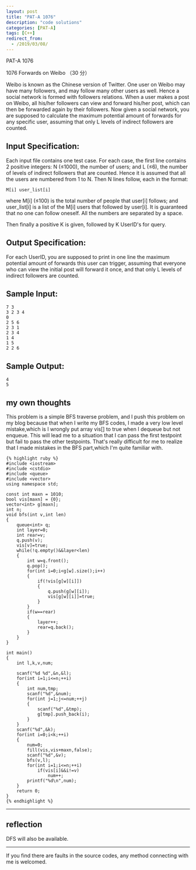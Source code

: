 ```yaml
---
layout: post
title: "PAT-A 1076"
description: "code solutions"
categories: [PAT-A]
tags: [C++]
redirect_from:
  - /2019/03/08/
---
```

PAT-A 1076

1076 Forwards on Weibo （30 分）  

Weibo is known as the Chinese version of Twitter. One user on Weibo may have many followers, and may follow many other users as well. Hence a social network is formed with followers relations. When a user makes a post on Weibo, all his/her followers can view and forward his/her post, which can then be forwarded again by their followers. Now given a social network, you are supposed to calculate the maximum potential amount of forwards for any specific user, assuming that only L levels of indirect followers are counted.

## Input Specification:

Each input file contains one test case. For each case, the first line contains 2 positive integers: N (≤1000), the number of users; and L (≤6), the number of levels of indirect followers that are counted. Hence it is assumed that all the users are numbered from 1 to N. Then N lines follow, each in the format:

`M[i] user_list[i]`  

where M[i] (≤100) is the total number of people that user[i] follows; and user_list[i] is a list of the M[i] users that followed by user[i]. It is guaranteed that no one can follow oneself. All the numbers are separated by a space.

Then finally a positive K is given, followed by K UserID's for query.
    
## Output Specification:

For each UserID, you are supposed to print in one line the maximum potential amount of forwards this user can trigger, assuming that everyone who can view the initial post will forward it once, and that only L levels of indirect followers are counted.

## Sample Input:

	7 3
	3 2 3 4
	0
	2 5 6
	2 3 1
	2 3 4
	1 4
	1 5
	2 2 6
    
## Sample Output:
    
	4
	5
    
## my own thoughts
 
This problem is a simple BFS traverse problem, and I push this problem on my blog because that when I write my BFS codes, I made a very low level mistake,which is I wrongly put array vis[] to true when I dequeue but not enqueue. This will lead me to a situation that I can pass the first testpoint but fail to pass the other testpoints. That's really difficult for me to realize that I made mistakes in the BFS part,which I'm quite familiar with.  
  
    {% highlight ruby %}
	#include <iostream>
	#include <cstdio>
	#include <queue>
	#include <vector>
	using namespace std;

	const int maxn = 1010;
	bool vis[maxn] = {0};
	vector<int> g[maxn];
	int n;
	void bfs(int v,int len)
	{
		queue<int> q;
		int layer=0;
		int rear=v;
		q.push(v);
		vis[v]=true;
		while(!q.empty()&&layer<len)
		{
			int w=q.front();
			q.pop();
			for(int i=0;i<g[w].size();i++)
			{
				if(!vis[g[w][i]])
				{
					q.push(g[w][i]);
					vis[g[w][i]]=true;
				}
			}
			if(w==rear)
			{
				layer++;
				rear=q.back();
			}
		}
	}

	int main()
	{
		int l,k,v,num;

		scanf("%d %d",&n,&l);
		for(int i=1;i<=n;++i)
		{
			int num,tmp;
			scanf("%d",&num);
			for(int j=1;j<=num;++j)
			{
				scanf("%d",&tmp);
				g[tmp].push_back(i);
			}
		}
		scanf("%d",&k);
		for(int i=0;i<k;++i)
		{
			num=0;
			fill(vis,vis+maxn,false);
			scanf("%d",&v);
			bfs(v,l);
			for(int i=1;i<=n;++i)
				if(vis[i]&&i!=v)
					num++;
			printf("%d\n",num);
		}
		return 0;
	}
	{% endhighlight %}
---	
## reflection

DFS will also be available.  

---
  If you find there are faults in the source codes, any method connecting with me is welcomed.
